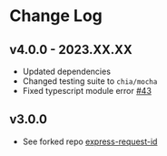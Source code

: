 # Change Log

## v4.0.0 - 2023.XX.XX

- Updated dependencies
- Changed testing suite to `chia/mocha`
- Fixed typescript module error [#43](https://github.com/floatdrop/express-request-id/issues/43)

## v3.0.0

- See forked repo [express-request-id](https://github.com/floatdrop/express-request-id)
